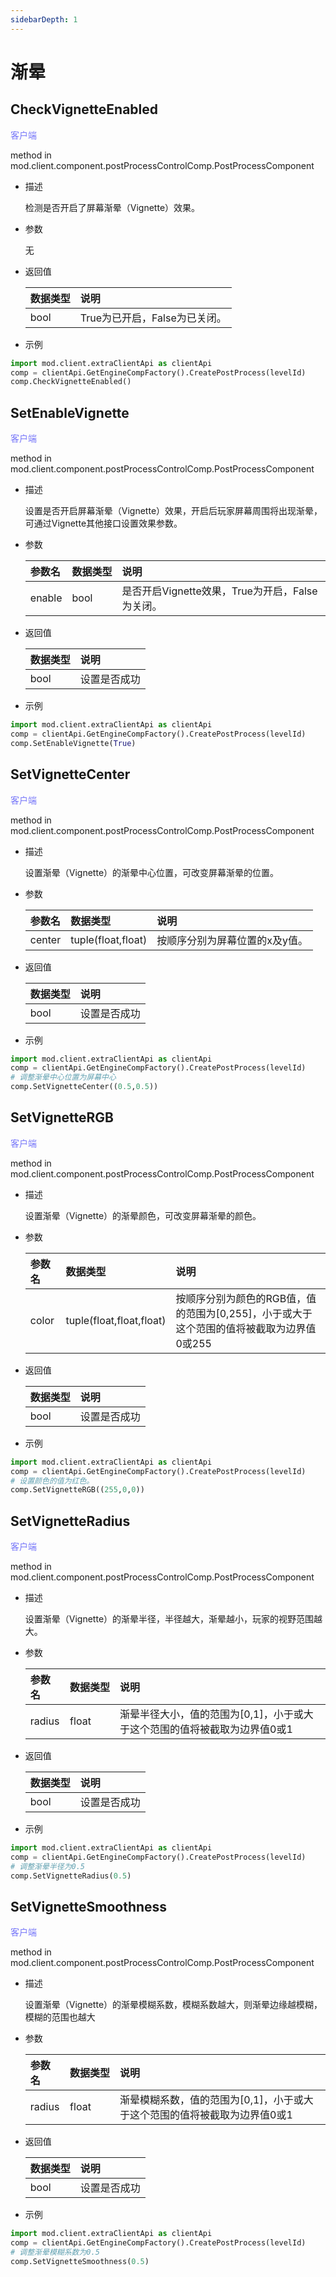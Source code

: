 ```yaml
---
sidebarDepth: 1
---
```

# 渐晕

## CheckVignetteEnabled

<span style="display:inline;color:#7575f9">客户端</span>

method in mod.client.component.postProcessControlComp.PostProcessComponent

- 描述

    检测是否开启了屏幕渐晕（Vignette）效果。

- 参数

    无

- 返回值

    | <div style="width: 4em">数据类型</div> | 说明 |
    | :--- | :--- |
    | bool | True为已开启，False为已关闭。 |

- 示例

```python
import mod.client.extraClientApi as clientApi
comp = clientApi.GetEngineCompFactory().CreatePostProcess(levelId)
comp.CheckVignetteEnabled()
```



## SetEnableVignette

<span style="display:inline;color:#7575f9">客户端</span>

method in mod.client.component.postProcessControlComp.PostProcessComponent

- 描述

    设置是否开启屏幕渐晕（Vignette）效果，开启后玩家屏幕周围将出现渐晕，可通过Vignette其他接口设置效果参数。

- 参数

    | 参数名 | <div style="width: 4em">数据类型</div> | 说明 |
    | :--- | :--- | :--- |
    | enable | bool | 是否开启Vignette效果，True为开启，False为关闭。 |

- 返回值

    | <div style="width: 4em">数据类型</div> | 说明 |
    | :--- | :--- |
    | bool | 设置是否成功 |

- 示例

```python
import mod.client.extraClientApi as clientApi
comp = clientApi.GetEngineCompFactory().CreatePostProcess(levelId)
comp.SetEnableVignette(True)
```



## SetVignetteCenter

<span style="display:inline;color:#7575f9">客户端</span>

method in mod.client.component.postProcessControlComp.PostProcessComponent

- 描述

    设置渐晕（Vignette）的渐晕中心位置，可改变屏幕渐晕的位置。

- 参数

    | 参数名 | <div style="width: 4em">数据类型</div> | 说明 |
    | :--- | :--- | :--- |
    | center | tuple(float,float) | 按顺序分别为屏幕位置的x及y值。 |

- 返回值

    | <div style="width: 4em">数据类型</div> | 说明 |
    | :--- | :--- |
    | bool | 设置是否成功 |

- 示例

```python
import mod.client.extraClientApi as clientApi
comp = clientApi.GetEngineCompFactory().CreatePostProcess(levelId)
# 调整渐晕中心位置为屏幕中心
comp.SetVignetteCenter((0.5,0.5))
```



## SetVignetteRGB

<span style="display:inline;color:#7575f9">客户端</span>

method in mod.client.component.postProcessControlComp.PostProcessComponent

- 描述

    设置渐晕（Vignette）的渐晕颜色，可改变屏幕渐晕的颜色。

- 参数

    | 参数名 | <div style="width: 4em">数据类型</div> | 说明 |
    | :--- | :--- | :--- |
    | color | tuple(float,float,float) | 按顺序分别为颜色的RGB值，值的范围为[0,255]，小于或大于这个范围的值将被截取为边界值0或255 |

- 返回值

    | <div style="width: 4em">数据类型</div> | 说明 |
    | :--- | :--- |
    | bool | 设置是否成功 |

- 示例

```python
import mod.client.extraClientApi as clientApi
comp = clientApi.GetEngineCompFactory().CreatePostProcess(levelId)
# 设置颜色的值为红色。
comp.SetVignetteRGB((255,0,0))
```



## SetVignetteRadius

<span style="display:inline;color:#7575f9">客户端</span>

method in mod.client.component.postProcessControlComp.PostProcessComponent

- 描述

    设置渐晕（Vignette）的渐晕半径，半径越大，渐晕越小，玩家的视野范围越大。

- 参数

    | 参数名 | <div style="width: 4em">数据类型</div> | 说明 |
    | :--- | :--- | :--- |
    | radius | float | 渐晕半径大小，值的范围为[0,1]，小于或大于这个范围的值将被截取为边界值0或1 |

- 返回值

    | <div style="width: 4em">数据类型</div> | 说明 |
    | :--- | :--- |
    | bool | 设置是否成功 |

- 示例

```python
import mod.client.extraClientApi as clientApi
comp = clientApi.GetEngineCompFactory().CreatePostProcess(levelId)
# 调整渐晕半径为0.5
comp.SetVignetteRadius(0.5)
```



## SetVignetteSmoothness

<span style="display:inline;color:#7575f9">客户端</span>

method in mod.client.component.postProcessControlComp.PostProcessComponent

- 描述

    设置渐晕（Vignette）的渐晕模糊系数，模糊系数越大，则渐晕边缘越模糊，模糊的范围也越大

- 参数

    | 参数名 | <div style="width: 4em">数据类型</div> | 说明 |
    | :--- | :--- | :--- |
    | radius | float | 渐晕模糊系数，值的范围为[0,1]，小于或大于这个范围的值将被截取为边界值0或1 |

- 返回值

    | <div style="width: 4em">数据类型</div> | 说明 |
    | :--- | :--- |
    | bool | 设置是否成功 |

- 示例

```python
import mod.client.extraClientApi as clientApi
comp = clientApi.GetEngineCompFactory().CreatePostProcess(levelId)
# 调整渐晕模糊系数为0.5
comp.SetVignetteSmoothness(0.5)
```



